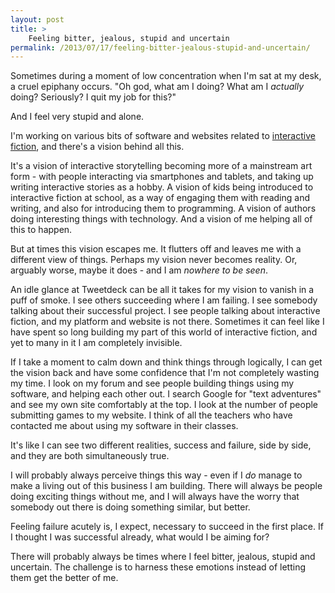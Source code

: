 ```yaml
---
layout: post
title: >
    Feeling bitter, jealous, stupid and uncertain
permalink: /2013/07/17/feeling-bitter-jealous-stupid-and-uncertain/
---
```

Sometimes during a moment of low concentration when I'm sat at my desk, a cruel epiphany occurs. "Oh god, what am I doing? What am I <em>actually</em> doing? Seriously? I quit my job for this?"

And I feel very stupid and alone.

I'm working on various bits of software and websites related to <a href="https://en.wikipedia.org/wiki/Interactive_fiction">interactive fiction</a>, and there's a vision behind all this.

It's a vision of interactive storytelling becoming more of a mainstream art form - with people interacting via smartphones and tablets, and taking up writing interactive stories as a hobby. A vision of kids being introduced to interactive fiction at school, as a way of engaging them with reading and writing, and also for introducing them to programming. A vision of authors doing interesting things with technology. And a vision of me helping all of this to happen.

But at times this vision escapes me. It flutters off and leaves me with a different view of things. Perhaps my vision never becomes reality. Or, arguably worse, maybe it does - and I am <em>nowhere to be seen</em>.

An idle glance at Tweetdeck can be all it takes for my vision to vanish in a puff of smoke. I see others succeeding where I am failing. I see somebody talking about their successful project. I see people talking about interactive fiction, and my platform and website is not there. Sometimes it can feel like I have spent so long building my part of this world of interactive fiction, and yet to many in it I am completely invisible.

If I take a moment to calm down and think things through logically, I can get the vision back and have some confidence that I'm not completely wasting my time. I look on my forum and see people building things using my software, and helping each other out. I search Google for "text adventures" and see my own site comfortably at the top. I look at the number of people submitting games to my website. I think of all the teachers who have contacted me about using my software in their classes.

It's like I can see two different realities, success and failure, side by side, and they are both simultaneously true.

I will probably always perceive things this way - even if I <em>do</em> manage to make a living out of this business I am building. There will always be people doing exciting things without me, and I will always have the worry that somebody out there is doing something similar, but better.

Feeling failure acutely is, I expect, necessary to succeed in the first place. If I thought I was successful already, what would I be aiming for?

There will probably always be times where I feel bitter, jealous, stupid and uncertain. The challenge is to harness these emotions instead of letting them get the better of me.